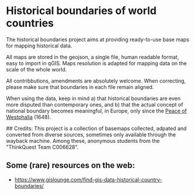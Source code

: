 # Historical boundaries of world countries

The historical boundaries project aims at providing ready-to-use base maps for mapping historical data.

All maps are stored in the geojson, a single file, human readable format, easy to import in qGIS. Maps resolution is adapted for mapping data on the scale of the whole world.  

All contribbutions, amendments are absolutely welcome. When correcting, please make sure that boundaries in each file remain aligned. 

When using the data, keep in mind a) that historical boundaries are even more disputed than contemporary ones, and b) that the actual concept of national boundary becomes meaningful, in Europe, only since the [Peace of Westphalia](https://en.wikipedia.org/wiki/Peace_of_Westphalia) (1648).

## Credits:
This project is a collection of basemaps collected, adpated and converted from diverse sources, sometimes only available through the wayback machine. Among these, anonymous students from the "ThinkQuest Team C006628".

## Some (rare) resources on the web:
* https://www.gislounge.com/find-gis-data-historical-country-boundaries/

